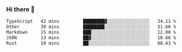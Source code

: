 ### Hi there 👋

<!--
**WShiBin/WShiBin** is a ✨ _special_ ✨ repository because its `README.md` (this file) appears on your GitHub profile.

Here are some ideas to get you started:

- 🔭 I’m currently working on ...
- 🌱 I’m currently learning ...
- 👯 I’m looking to collaborate on ...
- 🤔 I’m looking for help with ...
- 💬 Ask me about ...
- 📫 How to reach me: ...
- 😄 Pronouns: ...
- ⚡ Fun fact: ...
-->

<!--START_SECTION:waka-->

```txt
TypeScript   42 mins         ████████▓░░░░░░░░░░░░░░░░   34.11 %
Other        39 mins         ████████░░░░░░░░░░░░░░░░░   31.60 %
Markdown     15 mins         ███░░░░░░░░░░░░░░░░░░░░░░   12.00 %
JSON         13 mins         ██▓░░░░░░░░░░░░░░░░░░░░░░   10.66 %
Rust         10 mins         ██░░░░░░░░░░░░░░░░░░░░░░░   08.43 %
```

<!--END_SECTION:waka-->
